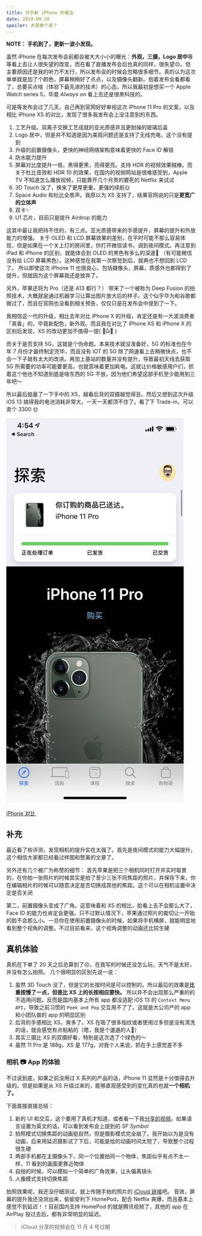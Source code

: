 ```yaml
---
title: 对于新 iPhone 的看法
date: 2019-09-20
spoiler: 大哥换个肾？
---
```


**NOTE： 手机到了，更新一波小发现。**

虽然 iPhone 在每次发布会前都会被大大小小的曝光：**外观，三摄，Logo 居中**等等看上去让人很失望的改变，而在看了直播发布会后也真的同样，很失望😣。但主要原因还是我的听力不太行，所以发布会的时候会忽略很多细节。真的认为这次单单就是加了个颜色，屏幕稍稍好了点点，以及摄像头翻新。抱着发布会看都看了，总要买点啥（体验下最先进的技术）的心态，所以我最初是想买一个 Apple Watch series 5，毕竟 *Always on* 看上去还是很黑科技的。

可是等发布会过了几天，自己再到官网好好审视这次 iPhone 11 Pro 的文案，以及相比 iPhone XS 的对比，发现了很多我发布会上没注意到的东西。

1. 工艺升级。双离子交换工艺成就的亚光质感并且更耐操的玻璃后盖
2. Logo 居中，但是并不知道是因为美观问题还是支持了无线充电，这个没有提到
3. 升级的前置摄像头，更快的神经网络架构意味着更快的 Face ID 解锁
4. 防水能力提升
5. 屏幕对比度提升一倍，黑得更黑，亮得更亮。支持 HDR 的视频效果贼棒。而关于杜比音效和 HDR 10 的效果，在国内的视频网站是很难感受到，Apple TV 不知道怎么播放视频，只能靠开几个月贵的要死的 Netflix 来试试
6. 3D Touch 没了，换来了更厚更重，更强的续航🌞
7. Space Audio 和杜比全景声。我原以为 XS 支持了，结果官网说的只是**更宽广的立体声**
8. 双卡✨
9. U1 芯片，目前只是提升 Airdrop 的能力

这其中最让我把持不住的，有三点。亚光质感带来的手感提升，屏幕的提升和外放能力的增强。
关于 OLED 和 LCD 屏幕效果的差别，在平时可能不那么容易体现，但是如果在一个关上灯的房间里，你打开微信读书，调到夜间模式。再注意到 iPad 和 iPhone 的区别，就能体会到 OLED 的黑色有多么的深邃🌚 （有可能微信没有给 LCD 屏幕黑色）。这种感觉在我第一次察觉到后，就再也不想回到 LCD 了。
所以即使这次 iPhone 11 也很良心，包括摄像头，屏幕，质感外也都得到了提升，但就因为这个屏幕我还是放弃了。

另外，苹果还将为 Pro（还是 A13 都行？） 带来了一个被称为 Deep Fusion 的拍照技术，大概就是通过机器学习让算出图片放大后的样子。这个似乎华为和谷歌都做过了，而且在官网也没看到相关预告，仅仅只是在发布会中提到了一下。

我相信这一代的升级，相比去年对比 iPhone X 的升级，肯定还是有一大波消费者「真香」的，毕竟新配色，新外观。而且我在对比了 iPhone XS 和 iPhone X 的区别后发现，XS 的改动更加不值得一提( ･᷄ὢ･᷅ )

而关于是否支持 5G，这就是个伪命题。本来技术就没准备好，5G 的标准也在今年 7 月份才最终制定完毕，而且没有 IOT 的 5G 除了网速看上去稍微快点，也不会一下子就有太大的改进。再加上基站的数量并没有提升，导致最初天线去获取 5G 所需要的功率可能要更高，也就意味着更加耗电。这就让价格敏感用户们，抓着这个他也不知道到底是啥东西的 5G 不放，因为他们希望这部手机至少能用到三年吧～

所以最后掂量了一下手中的 XS，越看后背的双摄越觉得丑。然后又想到这次升级 iOS 13 搞得我的电池消耗非常大，一天一天都顶不住了。看了下 Trade-in，可以卖个 3300 🌞

![Now，it's here](./yeah.jpg)

[iPhone 对比](https://www.apple.com/cn/iphone/compare/ "iPhone 对比")

## 补充

最近看了些评测，发现相机的提升实在太强了。首先是夜间模式的能力大幅提升，这个相信大家都已经看过样图和赞美的文章了。

另外还有几个被广为称赞的细节：
首先苹果是把三个相机同时打开并实时取景的，在你拍一张照片的时候其实是拍了至少三张不同焦距的照片，并保存下来，你在编辑相片的时候可以随意决定是否切换成其他的焦距。这个可以在相机设置中决定是否关闭

第二，前置摄像头变成了广角。这意味着和 XS 的相比，脸看上去不会那么大了，Face ID 的能力也肯定会更强。只不过默认情况下，苹果通过照片的裁切让一开始的脸不会那么小。一旦你在使用前置摄像头的时候，如果将手机横屏，就能明显地看到整个视角的调整。不过目前看来，这个视角调整的动画还比较生硬

## 真机体验

真机在下单了 20 天之后总算到了😣，在我写的时候还没怎么玩，天气不是太好，并没有怎么拍照。
几个很明显的区别先说一说：

1. 虽然 3D Touch 没了，但是它的长按时间是可以控制的。所以最后的效果是**比重按慢了一点，但是比 XS 上的长按相应要快。** 所以并不会出现那么严重的的不适用问题。反而是国内基本上所有 app 都没适配 iOS 13 的 `Context Menu API`，导致之前习惯的 `Peek and Pop` 交互用不了了。这就是大公司产的 app 和小团队做的 app 的明显区别
2. 后背的手感相比 XS，爽多了。XS 在吸了很多指纹或者使用过多但是没有清洗的话，就会感觉有点粘粘的（嗯，我是个邋遢的人🌚）
3. 其实三摄比 XS 的双摄好看，特别是这次选了个绿色的～
4. 虽然 11 Pro 是 188g，XS 是 177g，对我个人来说，抓在手上感觉差不多


### 相机 📷 App 的体验

不过说到底，如果之前没用过 X 系列的产品的话，iPhone 11 显然是十分值得去升级的。但是如果是从 XS 升级过来的，能够直观感受到的变化真的也就**一个相机了。**

下面直接直接总结：

1. 新的 UI 和交互，这个要用了真机才知道，或者看一下我[分享的视频](https://share.icloud.com/photos/0o4g_GYxnKlPleNHr5i3-mY1Q)。如果语言设置为英文的话，可以看到发布会上提到的 *SF Symbol*
2. 拍照模式切换焦距的动画挺自然，但是摄影模式完全崩了。我开始以为是没有动画，后来用延迟摄影试了下后，可能是给的动画时间太短了，导致整个过程很生硬
3. 两部手机都在主摄像头下，同一个位置拍同一个物体，焦距似乎有点不太一样，11 看到的画面更靠近物体
4. 自拍的时候，可以模拟一个简单的广角效果，让头偏离镜头
5. 人像模式支持切换焦距

拍照效果呢，我还没仔细测试，就上传随手拍的照片的 [iCloud 链接](https://share.icloud.com/photos/0Ne6a8QG8sGlDD3lyPD09Wn6Q#Wuhua_Xiaokang_Residential_District)吧。
音效，屏幕的提升我还没测出来，偷偷安利下 HomePod，配合 Netflix 爽爆，而且基本上感觉不到延迟！！目前国内支持 HomePod 的就是腾讯视频了，其他的 app 在 AirPlay 投过去后，都有非常明显的延迟。

> iCloud 分享的视频会在 11 月 4 号过期
